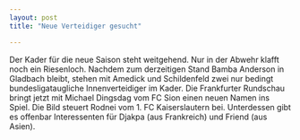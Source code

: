```yaml
---
layout: post
title: "Neue Verteidiger gesucht"

---
```


Der Kader für die neue Saison steht weitgehend. Nur in der Abwehr klafft noch ein Riesenloch. Nachdem zum derzeitigen Stand Bamba Anderson in Gladbach bleibt, stehen mit Amedick und Schildenfeld zwei nur bedingt bundesligataugliche Innenverteidiger im Kader. Die Frankfurter Rundschau bringt jetzt mit Michael Dingsdag vom FC Sion einen neuen Namen ins Spiel. Die Bild steuert Rodnei vom 1. FC Kaiserslautern bei. Unterdessen gibt es offenbar Interessenten für Djakpa (aus Frankreich) und Friend (aus Asien).


